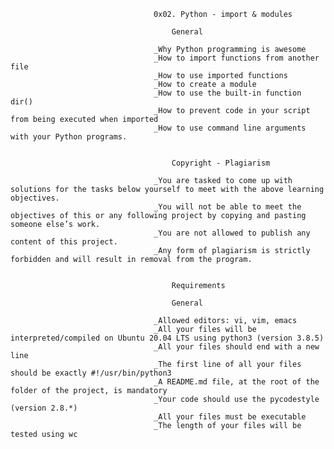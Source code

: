 									0x02. Python - import & modules 

										General

									_Why Python programming is awesome
 									_How to import functions from another file
									_How to use imported functions
									_How to create a module
									_How to use the built-in function dir()
									_How to prevent code in your script from being executed when imported
									_How to use command line arguments with your Python programs.


										Copyright - Plagiarism

									_You are tasked to come up with solutions for the tasks below yourself to meet with the above learning objectives.
									_You will not be able to meet the objectives of this or any following project by copying and pasting someone else’s work.
									_You are not allowed to publish any content of this project.
									_Any form of plagiarism is strictly forbidden and will result in removal from the program.

										
										Requirements

										General

									_Allowed editors: vi, vim, emacs
									_All your files will be interpreted/compiled on Ubuntu 20.04 LTS using python3 (version 3.8.5)
									_All your files should end with a new line
									_The first line of all your files should be exactly #!/usr/bin/python3
									_A README.md file, at the root of the folder of the project, is mandatory
									_Your code should use the pycodestyle (version 2.8.*)
									_All your files must be executable
									_The length of your files will be tested using wc

